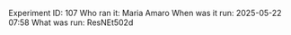 Experiment ID: 107
Who ran it: Maria Amaro
When was it run: 2025-05-22 07:58
What was run: ResNEt502d
